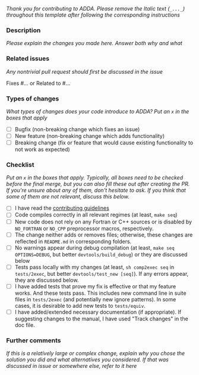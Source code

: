 _Thank you for contributing to ADDA. Please remove the Italic text (`_..._`) throughout this template after following the corresponding instructions_

### Description
_Please explain the changes you made here. Answer both why and what_

### Related issues
_Any nontrivial pull request should first be discussed in the issue_ 

Fixes #...  or Related to #...

### Types of changes
_What types of changes does your code introduce to ADDA? Put an `x` in the boxes that apply_

- [ ] Bugfix (non-breaking change which fixes an issue)
- [ ] New feature (non-breaking change which adds functionality)
- [ ] Breaking change (fix or feature that would cause existing functionality to not work as expected)

### Checklist
_Put an `x` in the boxes that apply. Typically, all boxes need to be checked before the final merge, but you can also fill these out after creating the PR. If you're unsure about any of them, don't hesitate to ask. If you think that some of them are not relevant, discuss this below._

- [ ] I have read the [contributing guidelines](https://github.com/adda-team/adda/wiki/InstructionCommitters)
- [ ] Code compiles correctly in all relevant regimes (at least, `make seq`)
- [ ] New code does not rely on any Fortran or C++ sources or is disabled by `NO_FORTRAN` or `NO_CPP` preprocessor macros, respectively.
- [ ] The change neither adds or removes files; otherwise, these changes are reflected in `README.md` in corresponding folders.  
- [ ] No warnings appear during debug compilation (at least, `make seq OPTIONS=DEBUG`, but better `devtools/build_debug`) or they are discussed below
- [ ] Tests pass locally with my changes (at least, `sh comp2exec seq` in `tests/2exec`, but better `devtools/test_new [seq]`). If any errors appear, they are discussed below.
- [ ] I have added tests that prove my fix is effective or that my feature works. And these tests pass. This includes new command line in suite files in `tests/2exec` (and potentially new ignore patterns). In some cases, it is desirable to add new tests to `tests/equiv`. 
- [ ] I have added/extended necessary documentation (if appropriate). If suggesting changes to the manual, I have used "Track changes" in the doc file.

### Further comments
_If this is a relatively large or complex change, explain why you chose the solution you did and what alternatives you considered. 
If that was discussed in issue or somewhere else, refer to it here_

